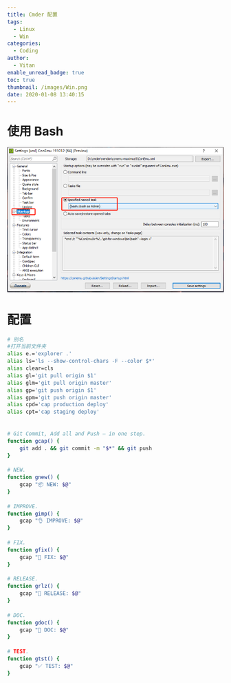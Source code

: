 ```yaml
---
title: Cmder 配置
tags:
  - Linux
  - Win
categories:
  - Coding
author:
  - Vitan
enable_unread_badge: true
toc: true
thumbnail: /images/Win.png
date: 2020-01-08 13:40:15
---
```

# 使用 Bash

![](https://raw.githubusercontent.com/ivitan/Picture/master/images/cmder_bash.png)

<!--more-->

# 配置

```bash D:\cmder\config\user_profile.sh
# 别名
#打开当前文件夹
alias e.='explorer .'
alias ls='ls --show-control-chars -F --color $*'
alias clear=cls
alias gl='git pull origin $1'
alias glm='git pull origin master'
alias gp='git push origin $1'
alias gpm='git push origin master'
alias cpd='cap production deploy'
alias cpt='cap staging deploy'


# Git Commit, Add all and Push — in one step.
function gcap() {
    git add . && git commit -m "$*" && git push
}

# NEW.
function gnew() {
    gcap "📦 NEW: $@"
}

# IMPROVE.
function gimp() {
    gcap "👌 IMPROVE: $@"
}

# FIX.
function gfix() {
    gcap "🐛 FIX: $@"
}

# RELEASE.
function grlz() {
    gcap "🚀 RELEASE: $@"
}

# DOC.
function gdoc() {
    gcap "📖 DOC: $@"
}

# TEST.
function gtst() {
    gcap "✅ TEST: $@"
}
```